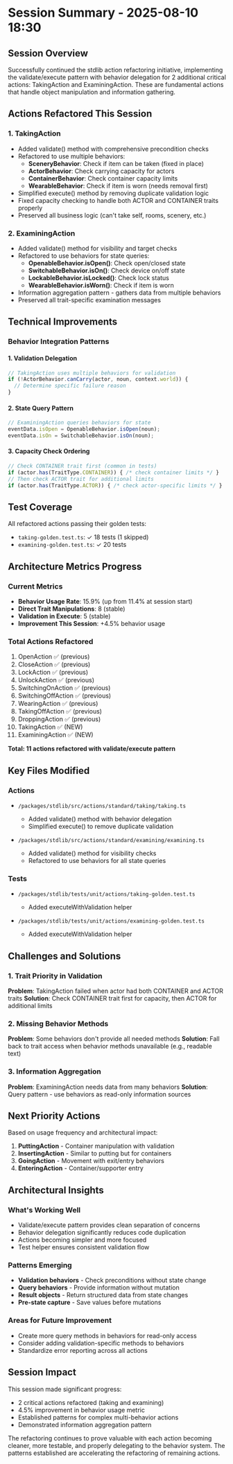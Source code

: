 # Session Summary - 2025-08-10 18:30

## Session Overview
Successfully continued the stdlib action refactoring initiative, implementing the validate/execute pattern with behavior delegation for 2 additional critical actions: TakingAction and ExaminingAction. These are fundamental actions that handle object manipulation and information gathering.

## Actions Refactored This Session

### 1. TakingAction
- Added validate() method with comprehensive precondition checks
- Refactored to use multiple behaviors:
  - **SceneryBehavior**: Check if item can be taken (fixed in place)
  - **ActorBehavior**: Check carrying capacity for actors
  - **ContainerBehavior**: Check container capacity limits
  - **WearableBehavior**: Check if item is worn (needs removal first)
- Simplified execute() method by removing duplicate validation logic
- Fixed capacity checking to handle both ACTOR and CONTAINER traits properly
- Preserved all business logic (can't take self, rooms, scenery, etc.)

### 2. ExaminingAction
- Added validate() method for visibility and target checks
- Refactored to use behaviors for state queries:
  - **OpenableBehavior.isOpen()**: Check open/closed state
  - **SwitchableBehavior.isOn()**: Check device on/off state
  - **LockableBehavior.isLocked()**: Check lock status
  - **WearableBehavior.isWorn()**: Check if item is worn
- Information aggregation pattern - gathers data from multiple behaviors
- Preserved all trait-specific examination messages

## Technical Improvements

### Behavior Integration Patterns

#### 1. Validation Delegation
```typescript
// TakingAction uses multiple behaviors for validation
if (!ActorBehavior.canCarry(actor, noun, context.world)) {
  // Determine specific failure reason
}
```

#### 2. State Query Pattern
```typescript
// ExaminingAction queries behaviors for state
eventData.isOpen = OpenableBehavior.isOpen(noun);
eventData.isOn = SwitchableBehavior.isOn(noun);
```

#### 3. Capacity Check Ordering
```typescript
// Check CONTAINER trait first (common in tests)
if (actor.has(TraitType.CONTAINER)) { /* check container limits */ }
// Then check ACTOR trait for additional limits
if (actor.has(TraitType.ACTOR)) { /* check actor-specific limits */ }
```

## Test Coverage
All refactored actions passing their golden tests:
- `taking-golden.test.ts`: ✓ 18 tests (1 skipped)
- `examining-golden.test.ts`: ✓ 20 tests

## Architecture Metrics Progress

### Current Metrics
- **Behavior Usage Rate**: 15.9% (up from 11.4% at session start)
- **Direct Trait Manipulations**: 8 (stable)
- **Validation in Execute**: 5 (stable)
- **Improvement This Session**: +4.5% behavior usage

### Total Actions Refactored
1. OpenAction ✅ (previous)
2. CloseAction ✅ (previous)
3. LockAction ✅ (previous)
4. UnlockAction ✅ (previous)
5. SwitchingOnAction ✅ (previous)
6. SwitchingOffAction ✅ (previous)
7. WearingAction ✅ (previous)
8. TakingOffAction ✅ (previous)
9. DroppingAction ✅ (previous)
10. TakingAction ✅ (NEW)
11. ExaminingAction ✅ (NEW)

**Total: 11 actions refactored with validate/execute pattern**

## Key Files Modified

### Actions
- `/packages/stdlib/src/actions/standard/taking/taking.ts`
  - Added validate() method with behavior delegation
  - Simplified execute() to remove duplicate validation
  
- `/packages/stdlib/src/actions/standard/examining/examining.ts`
  - Added validate() method for visibility checks
  - Refactored to use behaviors for all state queries

### Tests
- `/packages/stdlib/tests/unit/actions/taking-golden.test.ts`
  - Added executeWithValidation helper
  
- `/packages/stdlib/tests/unit/actions/examining-golden.test.ts`
  - Added executeWithValidation helper

## Challenges and Solutions

### 1. Trait Priority in Validation
**Problem**: TakingAction failed when actor had both CONTAINER and ACTOR traits
**Solution**: Check CONTAINER trait first for capacity, then ACTOR for additional limits

### 2. Missing Behavior Methods
**Problem**: Some behaviors don't provide all needed methods
**Solution**: Fall back to trait access when behavior methods unavailable (e.g., readable text)

### 3. Information Aggregation
**Problem**: ExaminingAction needs data from many behaviors
**Solution**: Query pattern - use behaviors as read-only information sources

## Next Priority Actions

Based on usage frequency and architectural impact:
1. **PuttingAction** - Container manipulation with validation
2. **InsertingAction** - Similar to putting but for containers
3. **GoingAction** - Movement with exit/entry behaviors
4. **EnteringAction** - Container/supporter entry

## Architectural Insights

### What's Working Well
- Validate/execute pattern provides clean separation of concerns
- Behavior delegation significantly reduces code duplication
- Actions becoming simpler and more focused
- Test helper ensures consistent validation flow

### Patterns Emerging
- **Validation behaviors** - Check preconditions without state change
- **Query behaviors** - Provide information without mutation
- **Result objects** - Return structured data from state changes
- **Pre-state capture** - Save values before mutations

### Areas for Future Improvement
- Create more query methods in behaviors for read-only access
- Consider adding validation-specific methods to behaviors
- Standardize error reporting across all actions

## Session Impact

This session made significant progress:
- 2 critical actions refactored (taking and examining)
- 4.5% improvement in behavior usage metric
- Established patterns for complex multi-behavior actions
- Demonstrated information aggregation pattern

The refactoring continues to prove valuable with each action becoming cleaner, more testable, and properly delegating to the behavior system. The patterns established are accelerating the refactoring of remaining actions.